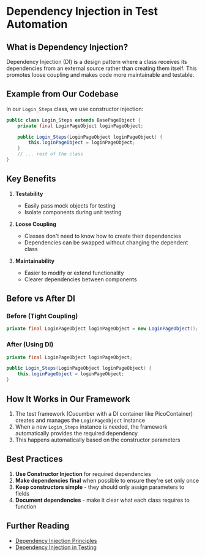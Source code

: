 # Dependency Injection in Test Automation

## What is Dependency Injection?

Dependency Injection (DI) is a design pattern where a class receives its dependencies from an external source rather than
creating them itself. This promotes loose coupling and makes code more maintainable and testable.

## Example from Our Codebase

In our `Login_Steps` class, we use constructor injection:

```java
public class Login_Steps extends BasePageObject {
    private final LoginPageObject loginPageObject;

    public Login_Steps(LoginPageObject loginPageObject) {
        this.loginPageObject = loginPageObject;
    }
    // ... rest of the class
}
```

## Key Benefits

1. **Testability**
   - Easily pass mock objects for testing
   - Isolate components during unit testing

2. **Loose Coupling**
   - Classes don't need to know how to create their dependencies
   - Dependencies can be swapped without changing the dependent class

3. **Maintainability**
   - Easier to modify or extend functionality
   - Clearer dependencies between components

## Before vs After DI

### Before (Tight Coupling)
```java
private final LoginPageObject loginPageObject = new LoginPageObject();
```

### After (Using DI)
```java
private final LoginPageObject loginPageObject;

public Login_Steps(LoginPageObject loginPageObject) {
    this.loginPageObject = loginPageObject;
}
```

## How It Works in Our Framework

1. The test framework (Cucumber with a DI container like PicoContainer) creates and manages the `LoginPageObject` instance
2. When a new `Login_Steps` instance is needed, the framework automatically provides the required dependency
3. This happens automatically based on the constructor parameters

## Best Practices

1. **Use Constructor Injection** for required dependencies
2. **Make dependencies final** when possible to ensure they're set only once
3. **Keep constructors simple** - they should only assign parameters to fields
4. **Document dependencies** - make it clear what each class requires to function

## Further Reading

- [Dependency Injection Principles](https://www.martinfowler.com/articles/injection.html)
- [Dependency Injection in Testing](https://www.baeldung.com/java-spring-dependency-injection-testing)
